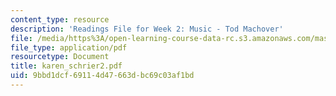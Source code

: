 ```yaml
---
content_type: resource
description: 'Readings File for Week 2: Music - Tod Machover'
file: /media/https%3A/open-learning-course-data-rc.s3.amazonaws.com/mas-961-seminar-on-deep-engagement-fall-2004/9bbd1dcf69114d47663dbc69c03af1bd_karen_schrier2.pdf
file_type: application/pdf
resourcetype: Document
title: karen_schrier2.pdf
uid: 9bbd1dcf-6911-4d47-663d-bc69c03af1bd
---
```


